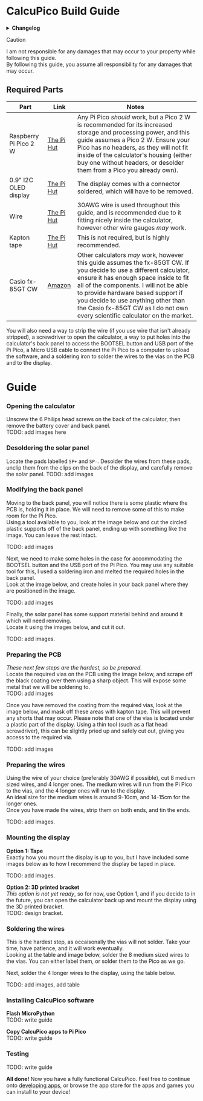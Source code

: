 # CalcuPico Build Guide  
<details><summary><b>Changelog</b></summary>
    
| Version | Date     | Comments          |
|---------|----------|-------------------|
| 0.0.0   | 22/05/25 | Created guide.md. |
| 0.1.0   | 24/05/25 | Added skeleton for the guide. |
| 0.2.0   | 24/05/25 | Began writing guide, added links. |
      
</details>  
  
> [!CAUTION]
> I am not responsible for any damages that may occur to your property while following this guide.  
> By following this guide, you assume all responsibility for any damages that may occur.
  
## Required Parts  

| Part                  | Link                       | Notes                                                                                                                                                                     |
|-----------------------|----------------------------|---------------------------------------------------------------------------------------------------------------------------------------------------------------------------|
| Raspberry Pi Pico 2 W | [The Pi Hut](https://thepihut.com/products/raspberry-pi-pico-2-w) | Any Pi Pico *should* work, but a Pico 2 W is recommended for its increased storage and processing power, and this guide assumes a Pico 2 W. Ensure your Pico has no headers, as they will not fit inside of the calculator's housing (either buy one without headers, or desolder them from a Pico you already own). |
| 0.9" I2C OLED display | [The Pi Hut](https://thepihut.com/products/0-91-oled-display-module) | The display comes with a connector soldered, which will have to be removed.                                                     |
| Wire                  | [The Pi Hut](https://thepihut.com/products/ultra-fine-stranded-wire-spool-10-meters-30awg-black) | 30AWG wire is used throughout this guide, and is recommended due to it fitting nicely inside the calculator, however other wire gauges *may* work.          |
| Kapton tape           | [The Pi Hut](https://thepihut.com/products/polyimide-tape) | This is not required, but is highly recommended.                                                                                          |
| Casio fx-85GT CW      | [Amazon](https://www.amazon.co.uk/Casio-FX-85GTCW-Black-Scientific-Calculator/dp/B0BVW38KQH/) | Other calculators *may* work, however this guide assumes the fx-85GT CW. If you decide to use a different calculator, ensure it has enough space inside to fit all of the components. I will not be able to provide hardware based support if you decide to use anything other than the Casio fx-85GT CW as I do not own every scientific calculator on the market. |

You will also need a way to strip the wire (if you use wire that isn't already stripped), a screwdriver to open the calculator, a way to put holes into the calculator's back panel to access the BOOTSEL button and USB port of the Pi Pico, a Micro USB cable to connect the Pi Pico to a computer to upload the software, and a soldering iron to solder the wires to the vias on the PCB and to the display.

# Guide  
### Opening the calculator
Unscrew the 6 Philips head screws on the back of the calculator, then remove the battery cover and back panel.  
TODO: add images here  

### Desoldering the solar panel
Locate the pads labelled `SP+` and `SP-`. Desolder the wires from these pads, unclip them from the clips on the back of the display, and carefully remove the solar panel.
TODO: add images

### Modifying the back panel
Moving to the back panel, you will notice there is some plastic where the PCB is, holding it in place. We will need to remove some of this to make room for the Pi Pico.  
Using a tool available to you, look at the image below and cut the circled plastic supports off of the back panel, ending up with something like the image. You can leave the rest intact.  
  
TODO: add images  
  
Next, we need to make some holes in the case for accommodating the BOOTSEL button and the USB port of the Pi Pico. You may use any suitable tool for this, I used a soldering iron and melted the required holes in the back panel.  
Look at the image below, and create holes in your back panel where they are positioned in the image.  

TODO: add images  

Finally, the solar panel has some support material behind and around it which will need removing.  
Locate it using the images below, and cut it out.  

TODO: add images.

### Preparing the PCB
*These next few steps are the hardest, so be prepared.*  
Locate the required vias on the PCB using the image below, and scrape off the black coating over them using a sharp object. This will expose some metal that we will be soldering to.  
TODO: add images  

Once you have removed the coating from the required vias, look at the image below, and mask off these areas with kapton tape. This will prevent any shorts that may occur. Please note that one of the vias is located under a plastic part of the display. Using a thin tool (such as a flat head screwdriver), this can be slightly pried up and safely cut out, giving you access to the required via.  

TODO: add images  

### Preparing the wires
Using the wire of your choice (preferably 30AWG if possible), cut 8 medium sized wires, and 4 longer ones. The medium wires will run from the Pi Pico to the vias, and the 4 longer ones will run to the display.  
An ideal size for the medium wires is around 9-10cm, and 14-15cm for the longer ones.   
Once you have made the wires, strip them on both ends, and tin the ends.  
  
TODO: add images.  

### Mounting the display
**Option 1: Tape**  
Exactly how you mount the display is up to you, but I have included some images below as to how I recommend the display be taped in place.

TODO: add images.
 
**Option 2: 3D printed bracket**  
*This option is not yet ready*, so for now, use Option 1, and if you decide to in the future, you can open the calculator back up and mount the display using the 3D printed bracket.  
TODO: design bracket.  

### Soldering the wires
This is the hardest step, as occaisonally the vias will not solder. Take your time, have patience, and it will work eventually.  
Looking at the table and image below, solder the 8 medium sized wires to the vias. You can either label them, or solder them to the Pico as we go.  
  
Next, solder the 4 longer wires to the display, using the table below.  
  
TODO: add images, add table  

### Installing CalcuPico software
**Flash MicroPython**  
TODO: write guide  

**Copy CalcuPico apps to Pi Pico**  
TODO: write guide  

### Testing
TODO: write guide  

**All done!** Now you have a fully functional CalcuPico. Feel free to continue onto [developing apps](#), or browse the app store for the apps and games you can install to your device!
